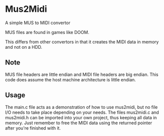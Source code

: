 # Mus2Midi
A simple MUS to MIDI convertor

MUS files are found in games like DOOM.

This differs from other convertors in that it creates the MIDI data in memory and not on a HDD.

## Note
MUS file headers are little endian and MIDI file headers are big endian. This code does assume the host machine architecture is little endian.

## Usage
The main.c file acts as a demonstration of how to use mus2midi, but no file I/O needs to take place depending on your needs.
The files mus2midi.c and mus2midi.h can be imported into your own project, thus keeping all data in memory.
Just remember to free the MIDI data using the returned pointer after you're finished with it.
